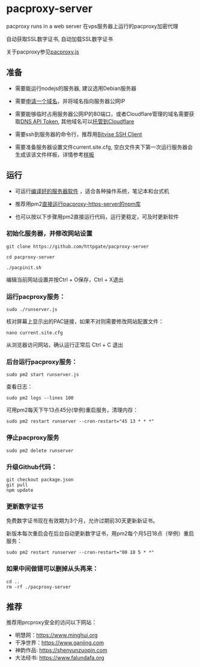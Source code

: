 # pacproxy-server

pacproxy runs in a web server 在vps服务器上运行的pacproxy加密代理

自动获取SSL数字证书, 自动加载SSL数字证书

关于pacproxy参见[pacproxy.js](https://github.com/httpgate/pacproxy.js)


## 准备

* 需要能运行nodejs的服务器, 建议选用Debian服务器

* 需要[申请一个域名](https://github.com/httpgate/pacproxy.js/blob/main/documents/About_Domain_ZH.md)，并将域名指向服务器公网IP

* 需要能够临时占用服务器公网IP的80端口，或者Cloudflare管理的域名需要获取[DNS API Token](https://developers.cloudflare.com/fundamentals/api/get-started/create-token/), 其他域名可以[托管到Cloudflare](https://developers.cloudflare.com/fundamentals/setup/manage-domains/add-site/)

* 需要ssh到服务器的命令行，推荐用[Bitvise SSH Client](https://bitvise.com/ssh-client-download)

* 需要准备服务器设置文件current.site.cfg, 空白文件夹下第一次运行服务器会生成该该文件样板，详情参考[样板](example.site.cfg)


## 运行

* 可运行[编译好的服务器软件](https://github.com/httpgate/resouces/tree/main/pacproxy-server) ，适合各种操作系统，笔记本和台式机

* 推荐用pm2[直接运行pacproxy-https-server的npm库](https://github.com/httpgate/resouces/tree/main/pm2_Run_Npm_Package.md)

* 也可以按以下步骤用pm2直接运行代码，运行更稳定，可及时更新软件

### 初始化服务器，并修改网站设置

```
git clone https://github.com/httpgate/pacproxy-server

cd pacproxy-server

./pacpinit.sh

```
  编辑当前网站设置并按Ctrl + O保存，Ctrl + X退出


### 运行pacproxy服务：

```
sudo ./runserver.js
```
核对屏幕上显示出的PAC链接，如果不对则需要修改网站配置文件：

```
nano current.site.cfg 
```
从浏览器访问网站，确认运行正常后 Ctrl + C 退出


### 后台运行pacproxy服务：

```
sudo pm2 start runserver.js
```

查看日志：

```
sudo pm2 logs --lines 100
```
可用pm2每天下午13点45分(举例)重启服务，清理内存：

```
sudo pm2 restart runserver --cron-restart="45 13 * * *"
```
### 停止pacproxy服务

```
sudo pm2 delete runserver
```

### 升级Github代码：

```
git checkout package.json
git pull
npm update
```
### 更新数字证书

免费数字证书现在有效期为3个月，允许过期前30天更新新证书。

新版本每次重启会在后台自动更新数字证书，用pm2每个月5日18点（举例）重启服务：

```
sudo pm2 restart runserver --cron-restart="00 18 5 * *"
```

### 如果中间做错可以删掉从头再来：

```
cd ..
rm -rf ./pacproxy-server
```

## 推荐

推荐用prcproxy安全的访问以下网站：
* 明慧网：https://www.minghui.org
* 干净世界：https://www.ganjing.com
* 神韵作品: https://shenyunzuopin.com
* 大法经书: https://www.falundafa.org
